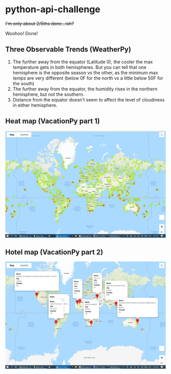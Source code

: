# python-api-challenge
~~I'm only about 2/5ths done...ish?~~

Woohoo! Done!

## Three Observable Trends (WeatherPy)

1. The further away from the equator (Latitude 0), the cooler the max temperature gets in both hemispheres. But you can tell that one hemisphere is the opposite season vs the other, as the minimum max temps are very different (below 0F for the north vs a little below 50F for the south)
2. The further away from the equator, the humidity rises in the northern hemisphere, but not the southern.
3. Distance from the equator doesn't seem to affect the level of cloudiness in either hemisphere.

## Heat map (VacationPy part 1)
![Heat_map.png](Heat_map.png)

## Hotel map (VacationPy part 2)
![Markers_map.png](Markers_map.png)